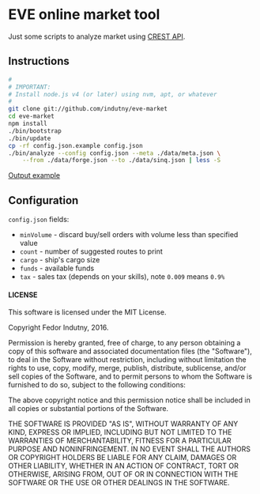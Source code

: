 # EVE online market tool

Just some scripts to analyze market using [CREST API][1].

## Instructions

```sh
#
# IMPORTANT:
# Install node.js v4 (or later) using nvm, apt, or whatever
#
git clone git://github.com/indutny/eve-market
cd eve-market
npm install
./bin/bootstrap
./bin/update
cp -rf config.json.example config.json
./bin/analyze --config config.json --meta ./data/meta.json \
    --from ./data/forge.json --to ./data/sinq.json | less -S
```

[Output example][0]

## Configuration

`config.json` fields:

* `minVolume` - discard buy/sell orders with volume less than specified value
* `count` - number of suggested routes to print
* `cargo` - ship's cargo size
* `funds` - available funds
* `tax` - sales tax (depends on your skills), note `0.009` means `0.9%`

#### LICENSE

This software is licensed under the MIT License.

Copyright Fedor Indutny, 2016.

Permission is hereby granted, free of charge, to any person obtaining a
copy of this software and associated documentation files (the
"Software"), to deal in the Software without restriction, including
without limitation the rights to use, copy, modify, merge, publish,
distribute, sublicense, and/or sell copies of the Software, and to permit
persons to whom the Software is furnished to do so, subject to the
following conditions:

The above copyright notice and this permission notice shall be included
in all copies or substantial portions of the Software.

THE SOFTWARE IS PROVIDED "AS IS", WITHOUT WARRANTY OF ANY KIND, EXPRESS
OR IMPLIED, INCLUDING BUT NOT LIMITED TO THE WARRANTIES OF
MERCHANTABILITY, FITNESS FOR A PARTICULAR PURPOSE AND NONINFRINGEMENT. IN
NO EVENT SHALL THE AUTHORS OR COPYRIGHT HOLDERS BE LIABLE FOR ANY CLAIM,
DAMAGES OR OTHER LIABILITY, WHETHER IN AN ACTION OF CONTRACT, TORT OR
OTHERWISE, ARISING FROM, OUT OF OR IN CONNECTION WITH THE SOFTWARE OR THE
USE OR OTHER DEALINGS IN THE SOFTWARE.

[0]: https://gist.github.com/indutny/d71dc9dff1c521e28e7a
[1]: https://wiki.eveonline.com/en/wiki/CREST_Getting_Started
